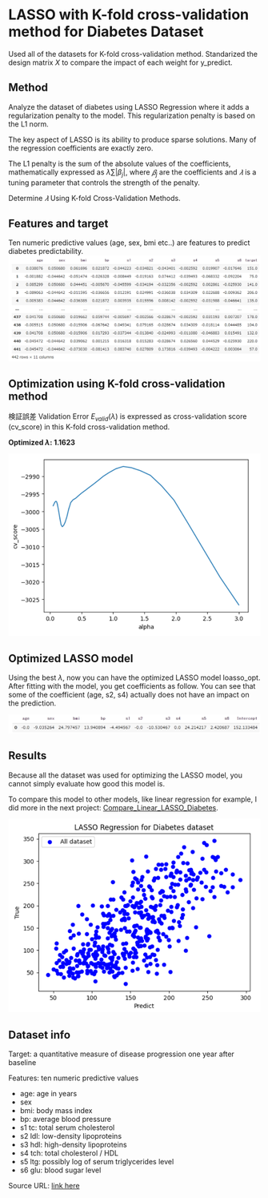 # LASSO with K-fold cross-validation method for Diabetes Dataset


Used all of the datasets for K-fold cross-validation method.
Standarized the design matrix $X$ to compare the impact of each weight for y_predict.

## Method
Analyze the dataset of diabetes using LASSO Regression where it adds a regularization penalty to the model. This regularization penalty is based on the L1 norm.

The key aspect of LASSO is its ability to produce sparse solutions. Many of the regression coefficients are exactly zero.

The L1 penalty is the sum of the absolute values of the coefficients, mathematically expressed as $λ ∑ | β_j |$, where $𝛽_j$ are the coefficients and $𝜆$ is a tuning parameter that controls the strength of the penalty.

Determine $𝜆$ Using K-fold Cross-Validation Methods.

## Features and target
Ten numeric predictive values (age, sex, bmi etc..) are features to predict diabetes predictability.
![image](https://github.com/HanaHirose/ML_Self_Study/blob/main/LASSO_K-fold_CrossVal_Diabetes/Images/dataset.png)

## Optimization using K-fold cross-validation method
検証誤差 Validation Error $E_{valid}(\lambda)$ is expressed as cross-validation score (cv_score) in this K-fold cross-validation method.

**Optimized $\lambda$: 1.1623**

![image](https://github.com/HanaHirose/ML_Self_Study/blob/main/LASSO_K-fold_CrossVal_Diabetes/Images/optimize_alpha.png)


## Optimized LASSO model
Using the best $\lambda$, now you can have the optimized LASSO model loasso_opt. After fitting with the model, you get coefficients as follow.
You can see that some of the coefficient (age, s2, s4)  actually does not have an impact on the prediction.

![image](https://github.com/HanaHirose/ML_Self_Study/blob/main/LASSO_K-fold_CrossVal_Diabetes/Images/coefficient.png)


## Results
Because all the dataset was used for optimizing the LASSO model, you cannot simply evaluate how good this model is.

To compare this model to other models, like linear regression for example, I did more in the next project: [Compare_Linear_LASSO_Diabetes](https://github.com/HanaHirose/ML_Self_Study/tree/main/Compare_Linear_LASSO_Diabetes).

![image](https://github.com/HanaHirose/ML_Self_Study/blob/main/LASSO_K-fold_CrossVal_Diabetes/Images/scatter.png)



## Dataset info


Target: a quantitative measure of disease progression one year after baseline

Features: ten numeric predictive values

- age: age in years
- sex 
- bmi: body mass index
- bp: average blood pressure
- s1 tc: total serum cholesterol
- s2 ldl: low-density lipoproteins
- s3 hdl: high-density lipoproteins
- s4 tch: total cholesterol / HDL
- s5 ltg: possibly log of serum triglycerides level
- s6 glu: blood sugar level

Source URL: [link here](https://www4.stat.ncsu.edu/~boos/var.select/diabetes.html)

